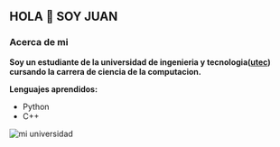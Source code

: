 ## HOLA 👋 SOY JUAN
### Acerca de mi
**Soy un estudiante de la universidad de ingenieria y tecnologia([utec](https://www.utec.edu.pe/))  cursando la carrera de ciencia de la computacion.**

__Lenguajes aprendidos:__
- Python
- C++
 
 ![mi universidad](https://upload.wikimedia.org/wikipedia/commons/thumb/9/96/Campus_UTEC_Lima.png/275px-Campus_UTEC_Lima.png)

